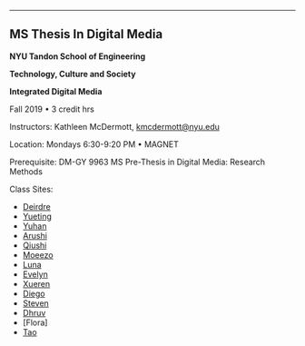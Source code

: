 ___
## MS Thesis In Digital Media

**NYU Tandon School of Engineering**

**Technology, Culture and Society**

**Integrated Digital Media**

Fall 2019 • 3 credit hrs

Instructors: 
Kathleen McDermott, kmcdermott@nyu.edu

Location: Mondays 6:30-9:20 PM • MAGNET 

Prerequisite: DM-GY 9963 MS Pre-Thesis in Digital Media: Research Methods


Class Sites:
* [Deirdre](https://readymag.com/u64546035/dthesis/)
* [Yueting](https://yuetingni.com/week-2/)
* [Yuhan](https://wp.nyu.edu/idmprethesis/thesis/)
* [Arushi](https://wp.nyu.edu/arushithesis/)
* [Qiushi](https://wp.nyu.edu/qiushilindesign/2019/09/16/week-2/)
* [Moeezo](https://wp.nyu.edu/moeezo_thesis/)
* [Luna](https://wp.nyu.edu/wanyueprethesis/assignment-2-2/)
* [Evelyn](https://wp.nyu.edu/jyxuprethesis/)
* [Xueren](https://chawa530914386.wordpress.com/category/thesis/)
* [Diego](http://diegopinna.com/thesis-fall-2019/)
* [Steven](https://wp.nyu.edu/medinathesis/)
* [Dhruv](https://medium.com/thesis-dhruvavdhesh-nyu)
* [Flora]
* [Tao](https://medium.com/@tz1182/thesis-progress-tracking-c19096d253dd)
